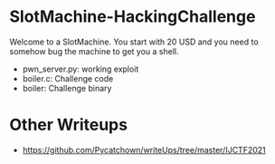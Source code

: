 # SlotMachine-HackingChallenge

Welcome to a SlotMachine. You start with 20 USD and you need to somehow bug the machine to get you a shell. 

- pwn_server.py: working exploit
- boiler.c: Challenge code
- boiler: Challenge binary

Other Writeups
==============
- https://github.com/Pycatchown/writeUps/tree/master/IJCTF2021

